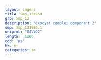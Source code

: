 ```yaml
---
layout: smgene
title: Smp_131950
grp: Smp_13
description: "exocyst complex component 2"
smp: Smp_131950.1
uniprot: "G4VNQ2"
length:  1266
cdd: "ns"
kk: ns
categories: sm
---
```

